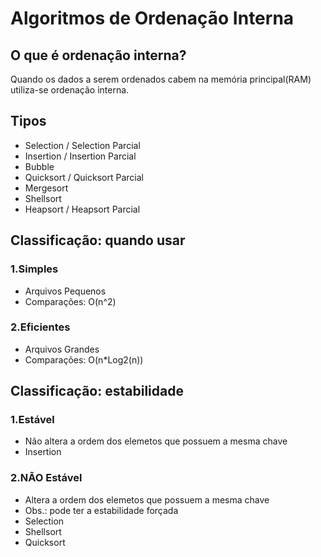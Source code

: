 # Algoritmos de Ordenação Interna
## O que é ordenação interna?
Quando os dados a serem ordenados cabem na memória principal(RAM) utiliza-se ordenação interna.
## Tipos
- Selection / Selection Parcial
- Insertion / Insertion Parcial
- Bubble
- Quicksort / Quicksort Parcial
- Mergesort
- Shellsort
- Heapsort / Heapsort Parcial

## Classificação: quando usar
### 1.Simples
- Arquivos Pequenos
- Comparações: O(n^2)
### 2.Eficientes
- Arquivos Grandes
- Comparações: O(n*Log2(n))

## Classificação: estabilidade
### 1.Estável
- Não altera a ordem dos elemetos que possuem a mesma chave
- Insertion
### 2.NÃO Estável
- Altera a ordem dos elemetos que possuem a mesma chave
- Obs.: pode ter a estabilidade forçada
- Selection
- Shellsort
- Quicksort